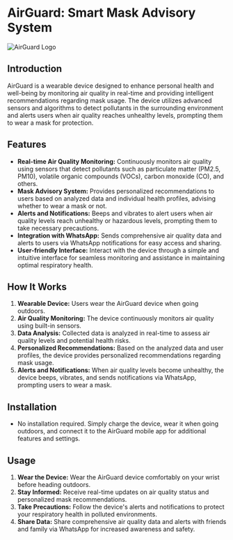 
# AirGuard: Smart Mask Advisory System

![AirGuard Logo](link/to/your/logo.png)

## Introduction
AirGuard is a wearable device designed to enhance personal health and well-being by monitoring air quality in real-time and providing intelligent recommendations regarding mask usage. The device utilizes advanced sensors and algorithms to detect pollutants in the surrounding environment and alerts users when air quality reaches unhealthy levels, prompting them to wear a mask for protection.

## Features
- **Real-time Air Quality Monitoring:** Continuously monitors air quality using sensors that detect pollutants such as particulate matter (PM2.5, PM10), volatile organic compounds (VOCs), carbon monoxide (CO), and others.
- **Mask Advisory System:** Provides personalized recommendations to users based on analyzed data and individual health profiles, advising whether to wear a mask or not.
- **Alerts and Notifications:** Beeps and vibrates to alert users when air quality levels reach unhealthy or hazardous levels, prompting them to take necessary precautions.
- **Integration with WhatsApp:** Sends comprehensive air quality data and alerts to users via WhatsApp notifications for easy access and sharing.
- **User-friendly Interface:** Interact with the device through a simple and intuitive interface for seamless monitoring and assistance in maintaining optimal respiratory health.

## How It Works
1. **Wearable Device:** Users wear the AirGuard device when going outdoors.
2. **Air Quality Monitoring:** The device continuously monitors air quality using built-in sensors.
3. **Data Analysis:** Collected data is analyzed in real-time to assess air quality levels and potential health risks.
4. **Personalized Recommendations:** Based on the analyzed data and user profiles, the device provides personalized recommendations regarding mask usage.
5. **Alerts and Notifications:** When air quality levels become unhealthy, the device beeps, vibrates, and sends notifications via WhatsApp, prompting users to wear a mask.

## Installation
- No installation required. Simply charge the device, wear it when going outdoors, and connect it to the AirGuard mobile app for additional features and settings.

## Usage
1. **Wear the Device:** Wear the AirGuard device comfortably on your wrist before heading outdoors.
2. **Stay Informed:** Receive real-time updates on air quality status and personalized mask recommendations.
3. **Take Precautions:** Follow the device's alerts and notifications to protect your respiratory health in polluted environments.
4. **Share Data:** Share comprehensive air quality data and alerts with friends and family via WhatsApp for increased awareness and safety.

